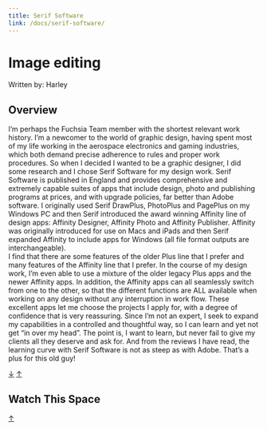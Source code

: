 ```yaml
---
title: Serif Software
link: /docs/serif-software/
---
```


# Image editing

Written by: Harley

## Overview

I’m perhaps the Fuchsia Team member with the shortest relevant work history.  I’m a newcomer to the world of graphic design, having spent most of my life working in the aerospace electronics and gaming industries, which both demand precise adherence to rules and proper work procedures.  So when I decided I wanted to be a graphic designer, I did some research and I chose Serif Software for my design work.  Serif Software is published in England and provides comprehensive and extremely capable suites of apps that include design, photo and publishing programs at prices, and with upgrade policies, far better than Adobe software.
I originally used Serif DrawPlus, PhotoPlus and PagePlus on my Windows PC and then Serif introduced the award winning Affinity line of design apps: Affinity Designer, Affinity Photo and Affinity Publisher.  Affinity was originally introduced for use on Macs and iPads and then Serif expanded Affinity to include apps for Windows (all file format outputs are interchangeable).  
I find that there are some features of the older Plus line that I prefer and many features of the Affinity line that I prefer.  In the course of my design work, I’m even able to use a mixture of the older legacy Plus apps and the newer Affinity apps.  In addition, the Affinity apps can all seamlessly switch from one to the other, so that the different functions are ALL available when working on any design without any interruption in work flow.
These excellent apps let me choose the projects I apply for, with a degree of confidence that is very reassuring.  Since I’m not an expert, I seek to expand my capabilities in a controlled and thoughtful way, so I can learn and yet not get “in over my head”.  The point is, I want to learn, but never fail to give my clients all they deserve and ask for.  And from the reviews I have read, the learning curve with Serif Software is not as steep as with Adobe.  That’s a plus for this old guy!

[&#8595;](#watch-this-space) [&#8593;](#serif-software)

## Watch This Space

[&#8593;](#serif-software)
